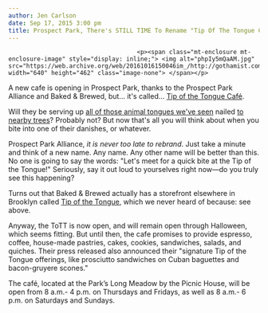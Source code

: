 ```yaml
---
author: Jen Carlson
date: Sep 17, 2015 3:00 pm
title: Prospect Park, There's STILL TIME To Rename "Tip Of The Tongue Cafe"
---
```


	
										<p><span class="mt-enclosure mt-enclosure-image" style="display: inline;"> <img alt="phpIy5mQaAM.jpg" src="https://web.archive.org/web/20161016150046im_/http://gothamist.com/attachments/arts_jen/phpIy5mQaAM.jpg" width="640" height="462" class="image-none"> </span></p>

<p>A new cafe is opening in Prospect Park, thanks to the Prospect Park Alliance and Baked &amp; Brewed, but... it&apos;s called... <a href="https://web.archive.org/web/20161016150046/https://www.prospectpark.org/visit-the-park/park-map/places-to-eat/tip-of-the-tongue/">Tip of the Tongue Caf&#xE9;</a>. </p>

<p>Will they be serving up <a href="https://web.archive.org/web/20161016150046/http://gothamist.com/2015/01/09/tongues_inwood_park.php">all of those animal tongues we&apos;ve seen</a> nailed <a href="https://web.archive.org/web/20161016150046/http://gothamist.com/2009/07/30/has_animal_sacrifice_arrived_in_pro.php">to nearby trees</a>? Probably not? But now that&apos;s all you will think about when you bite into one of their danishes, or whatever. </p>

<p>Prospect Park Alliance, <em>it is never too late to rebrand</em>. Just take a minute and think of a new name. Any name. Any other name will be better than this. No one is going to say the words: &quot;Let&apos;s meet for a quick bite at the Tip of the Tongue!&quot; Seriously, say it out loud to yourselves right now&#x2014;do you truly see this happening? </p>

<p>Turns out that Baked &amp; Brewed actually has a storefront elsewhere in Brooklyn called <a href="https://web.archive.org/web/20161016150046/http://www.tipofthetongue.net/locations/">Tip of the Tongue</a>, which we never heard of because: see above.</p>

<p>Anyway, the ToTT is now open, and will remain open through Halloween, which seems fitting. But until then, the cafe promises to provide espresso, coffee, house-made pastries, cakes, cookies, sandwiches, salads, and quiches.  Their press released also announced their &quot;signature Tip of the Tongue offerings, like prosciutto sandwiches on Cuban baguettes and bacon-gruyere scones.&quot;</p>

<p>The caf&#xE9;, located at the Park&#x2019;s Long Meadow by the Picnic House, will be open from 8 a.m.- 4 p.m. on Thursdays and Fridays, as well as 8 a.m.- 6 p.m. on Saturdays and Sundays.</p>					
										
									
				